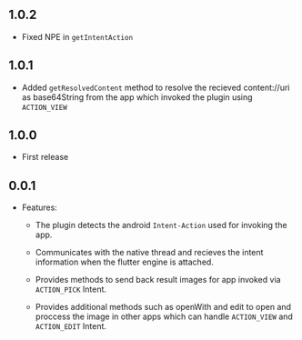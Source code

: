 ## 1.0.2
- Fixed NPE in `getIntentAction`

## 1.0.1
- Added `getResolvedContent` method to resolve the recieved content://uri as base64String
  from the app which invoked the plugin using `ACTION_VIEW`

## 1.0.0
- First release

## 0.0.1

- Features: 
    - The plugin detects the android `Intent-Action` used for invoking the app.

    - Communicates with the native thread and recieves the intent information when the flutter engine is attached.

    - Provides methods to send back result images for app invoked via `ACTION_PICK` Intent.

    - Provides additional methods such as openWith and edit to open and proccess the image in other apps which can handle `ACTION_VIEW` and `ACTION_EDIT` Intent.
